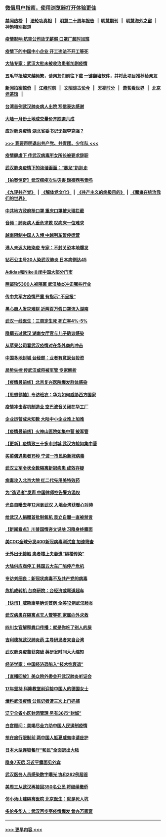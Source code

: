 ### [微信用户指南，使用浏览器打开体验更佳](https://github.com/gfw-breaker/banned-news1/blob/master/indexes/wechat-guide.md?t=0)
#### [禁闻热榜](热点新闻.md?t=0)  &nbsp;&nbsp;|&nbsp;&nbsp; [法轮功真相](https://github.com/gfw-breaker/truth/blob/master/README.md?t=0) &nbsp;&nbsp;|&nbsp;&nbsp; [明慧二十周年报告](https://github.com/gfw-breaker/mh-reports/blob/master/README.md?t=0) &nbsp;&nbsp;|&nbsp;&nbsp;[明慧期刊](https://github.com/gfw-breaker/mh-qikan) &nbsp;&nbsp;|&nbsp;&nbsp; [明慧海外之窗](https://github.com/gfw-breaker/mh-news/blob/master/README.md?t=0) &nbsp;&nbsp;|&nbsp;&nbsp; [神韵特别报道](https://github.com/gfw-breaker/mh-news/blob/master/shenyun.md?t=0)
#### [疫情影响 航空公司放无薪假 口罩厂超时加班](../pages/nsc413/n11848173.md?t=02061811) 
#### [疫情下的中国中小企业 开工违法不开工等死](../pages/nsc413/n11848520.md?t=02061811) 
#### [大陆专家：武汉大批未被收治患者加剧疫情](../pages/nsc413/n11848163.md?t=02061811) 
#### 五毛举报越来越频繁，请网友们前往下载 [一键翻墙软件](https://github.com/gfw-breaker/ssr-accounts)，并将此项目推荐给亲友
#### [新闻拍案惊奇](https://github.com/gfw-breaker/banned-news1/blob/master/pages/link4.md) &nbsp;&nbsp;|&nbsp;&nbsp; [江峰时刻](https://github.com/gfw-breaker/banned-news1/blob/master/pages/link4.md) &nbsp;&nbsp;|&nbsp;&nbsp; [文昭谈古论今](https://github.com/gfw-breaker/banned-news1/blob/master/pages/link4.md) &nbsp;&nbsp;|&nbsp;&nbsp; [天亮时分](https://github.com/gfw-breaker/banned-news1/blob/master/pages/link4.md) &nbsp;&nbsp;|&nbsp;&nbsp; [萧茗看世界](https://github.com/gfw-breaker/banned-news1/blob/master/pages/link4.md) &nbsp;&nbsp;|&nbsp;&nbsp; [北京老茶馆](https://github.com/gfw-breaker/banned-news1/blob/master/pages/link4.md) &nbsp;&nbsp;|&nbsp;&nbsp; 
#### [台湾首例武汉肺炎病人出院 写信表达感谢](../pages/nsc413/n11848408.md?t=02061811) 
#### [大陆一月份土地成交量价齐跌逾六成](../pages/nsc413/n11847770.md?t=02061811) 
#### [应对肺炎疫情 湖北省委书记无视李克强？](../pages/nsc413/n11848018.md?t=02061811) 
#### [>>> 我要声明退出共产党、共青团、少年队 <<<](https://github.com/begood0513/goodnews/blob/master/quit/letter.md) 
#### [疫情肆虐下 传武汉病毒所女所长被要求辞职](../pages/nsc413/n11842494.md?t=02061811) 
#### [武汉肺炎疫情下的诙谐画面：“暴龙”趴趴走](../pages/nsc413/n11848057.md?t=02061811) 
#### [【拍案惊奇】武汉瘟疫次生灾害 瑞德西韦贵吗](../pages/nsc413/n11847587.md?t=02061811) 
#### [《九评共产党》](https://github.com/begood0513/9ping.md/blob/master/README.md) &nbsp;|&nbsp; [《解体党文化》](../../../../jtdwh.md/blob/master/README.md)  &nbsp;|&nbsp; [《共产主义的终极目的》](../../../../gczydzjmd.md/blob/master/README.md) &nbsp;|&nbsp; [《魔鬼在统治我们的世界》](../../../../mgztzwmdsj.md/blob/master/README.md) 
#### [中共地方政府抢口罩 重庆口罩被大理拦截](../pages/nsc413/n11848150.md?t=02061811) 
#### [音频：肺炎病人垂危求救 叹病床一位难求](../pages/nsc413/n11847883.md?t=02061811) 
#### [越南限制中国人入境 中越列车暂停运营](../pages/nsc413/n11847844.md?t=02061811) 
#### [港人未返大陆染疫 专家：不封关恐本地爆发](../pages/nsc413/n11848021.md?t=02061811) 
#### [钻石公主号20人染武汉肺炎 日本病例达45](../pages/nsc413/n11847823.md?t=02061811) 
#### [Adidas和Nike关闭中国大部分门市](../pages/nsc413/n11847720.md?t=02061811) 
#### [两邮轮5300人被隔离 武汉肺炎冲击哪些行业](../pages/nsc413/n11847456.md?t=02061811) 
#### [传中共军方疫情严重 有指示“不呈报”](../pages/nsc413/n11847828.md?t=02061811) 
#### [黑心商人发灾难财 近两百万假口罩流入湖南](../pages/nsc413/n11847794.md?t=02061811) 
#### [武汉一线医生：三周定生死 死亡率4%-5%](../pages/nsc413/n11847780.md?t=02061811) 
#### [隐瞒去过武汉 湖南女厅官与儿子确诊感染](../pages/nsc413/n11847669.md?t=02061811) 
#### [从苹果公司看武汉疫情对在华外商的冲击](../pages/nsc413/n11847586.md?t=02061811) 
#### [中国多地封城 台经部：业者有意返台投资](../pages/nsc413/n11847732.md?t=02061811) 
#### [局势失控 传武汉或将被军管 专家解析](../pages/nsc413/n11847458.md?t=02061811) 
#### [【疫情最前线】北京复兴医院爆发群体感染](../pages/nsc413/n11847626.md?t=02061811) 
#### [【思想领袖】专访班农：华为如何威胁西方国家](../pages/nsc413/n11847306.md?t=02061811) 
#### [疫情冲击客机制造业 空巴波音关闭在华工厂](../pages/nsc413/n11847550.md?t=02061811) 
#### [企业运营成未知数 大陆中小企业难上加难](../pages/nsc413/n11847477.md?t=02061811) 
#### [【疫情最前线】火神山医院如集中营 被军管](../pages/nsc413/n11847524.md?t=02061811) 
#### [【更新】疫情致三十多市封城 武汉方舱如集中营](../pages/nsc413/n11801312.md?t=02061811) 
#### [买菜偶遇患者15秒 宁波一市民染新冠病毒](../pages/nsc413/n11847294.md?t=02061811) 
#### [武汉立军令状全数隔离新冠病患 成效存疑](../pages/nsc413/n11847328.md?t=02061811) 
#### [病毒攻入北京大院 红二代先用美特效药](../pages/nsc413/n11847427.md?t=02061811) 
#### [为“造谣者”发声 中国律师控告警方滥权](../pages/nsc413/n11847326.md?t=02061811) 
#### [光良自曝去年12月到武汉 入境台湾获暖心对待](../pages/nsc413/n11847243.md?t=02061811) 
#### [给武汉人捐赠首批制氧机 袁立自曝一直被禁言](../pages/nsc413/n11846974.md?t=02061811) 
#### [【新闻看点】川普国情咨文说啥 习隐身终露面](../pages/nsc413/n11847016.md?t=02061811) 
#### [美CDC全球分发400新冠病毒测试盒 加速筛查](../pages/nsc413/n11847260.md?t=02061811) 
#### [无外出无接触 患者楼上夫妻遭“隔楼传染”](../pages/nsc413/n11847233.md?t=02061811) 
#### [大陆供应商停工 韩国五大车厂陷停产危机](../pages/nsc413/n11847062.md?t=02061811) 
#### [专访刘细良：新冠状病毒不及共产党的病毒](../pages/nsc413/n11847164.md?t=02061811) 
#### [危机成转机 台商研院：台经济或弯道超车](../pages/nsc413/n11846448.md?t=02061811) 
#### [【快讯】威斯康星确诊首例 全美12例武汉肺炎](../pages/nsc413/n11847162.md?t=02061811) 
#### [武汉病患在隔离点无人管等死 家属向外求救](../pages/nsc413/n11847020.md?t=02061811) 
#### [四川女官解释粪口传播：就是你吃了别人的屎](../pages/nsc413/n11847029.md?t=02061811) 
#### [吉利德抗武汉肺炎药 主导研发者来自台湾](../pages/nsc413/n11847064.md?t=02061811) 
#### [武汉肺炎疫苗获突破 英研发时间大大缩短](../pages/nsc413/n11846915.md?t=02061811) 
#### [经济学家：中国经济恐陷入“技术性衰退”](../pages/nsc413/n11846450.md?t=02061811) 
#### [【直播回放】美众院外委会开武汉肺炎听证会](../pages/nsc413/n11846727.md?t=02061811) 
#### [17年坚持 科隆教堂前迎接中国人的德国女士](../pages/nsc413/n11846781.md?t=02061811) 
#### [爆料武汉疫情 公民记者遭三次上门抓捕](../pages/nsc413/n11846937.md?t=02061811) 
#### [辽宁全省小区封闭管理 另有36市“封城”](../pages/nsc413/n11846879.md?t=02061811) 
#### [白宫顾问：美竭尽全力助中国人民遏制疫情](../pages/nsc413/n11846756.md?t=02061811) 
#### [抢在旅行限制前 两中国人抵夏威夷申请庇护](../pages/nsc413/n11846866.md?t=02061811) 
#### [日本大型连锁餐厅“和民”全面退出大陆](../pages/nsc413/n11846765.md?t=02061811) 
#### [隐身7天后 习近平露面见外宾](../pages/nsc413/n11846805.md?t=02061811) 
#### [武汉医务人员感染数字曝光 协和262例居首](../pages/nsc413/n11846742.md?t=02061811) 
#### [美周三从武汉再接回350名公民 将继续撤侨](../pages/nsc413/n11846705.md?t=02061811) 
#### [仿小汤山建隔离医院 北京医生：就是死人坑](../pages/nsc413/n11846692.md?t=02061811) 
#### [多伦多华人：武汉百步亭疫情爆发 曾办万家宴](../pages/nsc413/n11846766.md?t=02061811) 

----
#### [ >>> 更早内容 <<< ](../indexes/nsc413-earlier.md)
